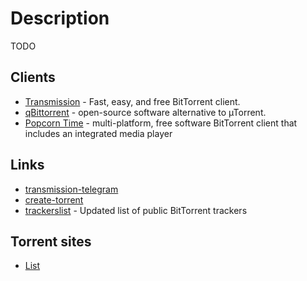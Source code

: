 # Description

TODO


## Сlients

- [Transmission](https://transmissionbt.com/) - Fast, easy, and free BitTorrent client.
- [qBittorrent](https://www.qbittorrent.org/) - open-source software alternative to µTorrent.
- [Popcorn Time](https://github.com/popcorn-official/popcorn-desktop) - multi-platform, free software BitTorrent client that includes an integrated media player


## Links

- [transmission-telegram](https://github.com/pyed/transmission-telegram)
- [create-torrent](https://github.com/webtorrent/create-torrent)
- [trackerslist](https://github.com/ngosang/trackerslist) - Updated list of public BitTorrent trackers


## Torrent sites

- [List](./../../../../../../materials/torrents.md)

